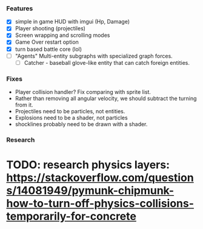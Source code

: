 ### Features
- [x] simple in game HUD with imgui (Hp, Damage)
- [x] Player shooting (projectiles)
- [x] Screen wrapping and scrolling modes
- [x] Game Over restart option
- [x] turn based battle core (lol)
- [ ] "Agents" Multi-entity subgraphs with specialized graph forces. 
    - [ ] Catcher - baseball glove-like entity that can catch foreign entities. 
### Fixes
 - Player collision handler? Fix comparing with sprite list.
 - Rather than removing all angular velocity, we should subtract the turning from it.
 - Projectiles need to be particles, not entities.
 - Explosions need to be a shader, not particles
 - shocklines probably need to be drawn with a shader.

 ### Research
 # TODO: research physics layers: https://stackoverflow.com/questions/14081949/pymunk-chipmunk-how-to-turn-off-physics-collisions-temporarily-for-concrete

